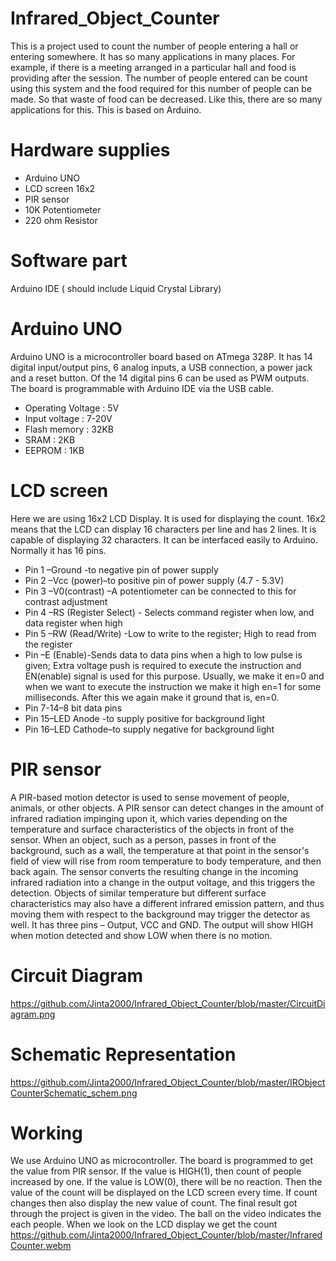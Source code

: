 # Infrared_Object_Counter
This is a project used to count the number of people entering a hall or entering somewhere. It has so many applications in many places. For example, if there is a meeting arranged in a particular hall and food is providing after the session. The number of people entered can be count using this system and the food required for this number of people can be made. So that waste of food can be decreased. Like this, there are so many applications for this. This is based on Arduino. 
# Hardware supplies
- Arduino UNO
- LCD screen 16x2 
- PIR sensor
- 10K Potentiometer 
- 220 ohm Resistor
# Software part
Arduino IDE ( should include Liquid Crystal Library)
# Arduino UNO
Arduino UNO is a microcontroller board based on ATmega 328P. It has 14 digital input/output pins, 6 analog inputs, a USB connection, a power jack and a reset button. Of the 14 digital pins 6 can be used as PWM outputs. The board is programmable with Arduino IDE via the USB cable.
- Operating Voltage : 5V
- Input voltage : 7-20V
- Flash memory : 32KB
- SRAM : 2KB
- EEPROM : 1KB 
# LCD screen
Here we are using 16x2 LCD Display. It is used for displaying the count. 16x2 means that the LCD can display 16 characters per line and has 2 lines. It is capable of displaying 32 characters. It can be interfaced easily to Arduino. Normally it has 16 pins. 
- Pin 1 –Ground -to negative pin of power supply
- Pin 2 –Vcc (power)–to positive pin of power supply (4.7 - 5.3V)
- Pin 3 –V0(contrast) –A potentiometer can be connected to this for contrast adjustment
- Pin 4 –RS (Register Select) - Selects command register when low, and data register when high
- Pin 5 –RW (Read/Write) -Low to write to the register; High to read from the register
- Pin  –E (Enable)-Sends data to data pins when a high to low pulse is given; Extra voltage push is required to execute the instruction and EN(enable) signal is used for this purpose. Usually, we make it en=0 and when we want to execute the instruction we make it high en=1 for some milliseconds. After this we again make it ground that is, en=0.
- Pin 7-14–8 bit data pins 
- Pin 15–LED Anode -to supply positive for background light
- Pin 16–LED Cathode–to supply negative for background light
# PIR sensor
A PIR-based motion detector is used to sense movement of people, animals, or other objects. A PIR sensor can detect changes in the amount of infrared radiation impinging upon it, which varies depending on the temperature and surface characteristics of the objects in front of the sensor.  When an object, such as a person, passes in front of the background, such as a wall, the temperature at that point in the sensor's field of view will rise from room temperature to body temperature, and then back again. The sensor converts the resulting change in the incoming infrared radiation into a change in the output voltage, and this triggers the detection. Objects of similar temperature but different surface characteristics may also have a different infrared emission pattern, and thus moving them with respect to the background may trigger the detector as well. It has three pins – Output, VCC and GND. The output will show HIGH when motion detected and show LOW when there is no motion.
# Circuit Diagram
https://github.com/Jinta2000/Infrared_Object_Counter/blob/master/CircuitDiagram.png
# Schematic Representation
https://github.com/Jinta2000/Infrared_Object_Counter/blob/master/IRObjectCounterSchematic_schem.png
# Working
We use Arduino UNO as microcontroller. The board is programmed to get the value from PIR sensor. If the value is HIGH(1), then count of people increased by one. If the value is LOW(0), there will be no reaction. Then the value of the count will be displayed on the LCD screen every time. If count changes then also display the new value of count. The final result got through the project is given in the video. The ball on the video indicates the each people. When we look on the LCD display we get the count
https://github.com/Jinta2000/Infrared_Object_Counter/blob/master/InfraredCounter.webm
